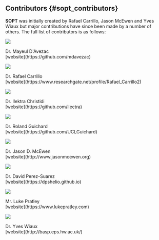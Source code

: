 Contributors {#sopt_contributors}
----------------------------------

**SOPT** was initially created by Rafael Carrillo, Jason McEwen and Yves Wiaux but major contributions
have since been made by a number of others. The full list of contributors is as follows:

<div class="contributors">

![](photo_mayeul.jpg)
<div class="text">
Dr. Mayeul D'Avezac <br/>
[website](https://github.com/mdavezac)
</div>

![](photo_rafael.jpg)
<div class="text">
Dr. Rafael Carrillo <br/>
[website](https://www.researchgate.net/profile/Rafael_Carrillo2)
</div>

![](photo_ilektra.jpg)
<div class="text">
Dr. Ilektra Christidi <br/>
[website](https://github.com/ilectra)
</div>

![](photo_roland.jpg)
<div class="text">
Dr. Roland Guichard <br/>
[website](https://github.com/UCLGuichard)
</div>

![](photo_jason.jpg)
<div class="text">
Dr. Jason D. McEwen <br/>
[website](http://www.jasonmcewen.org)
</div>

![](photo_david.jpg)
<div class="text">
Dr. David Perez-Suarez <br/>
[website](https://dpshelio.github.io)
</div>

![](photo_luke.jpg)
<div class="text">
Mr. Luke Pratley <br/>
[website](https://www.lukepratley.com)
</div>

![](photo_yves.jpg)
<div class="text">
Dr. Yves Wiaux <br/>
[website](http://basp.eps.hw.ac.uk/)
</div>

</div>
